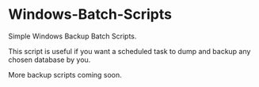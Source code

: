 # Windows-Batch-Scripts

Simple Windows Backup Batch Scripts.

This script is useful if you want a scheduled task to dump and backup any chosen database by you.

More backup scripts coming soon.
